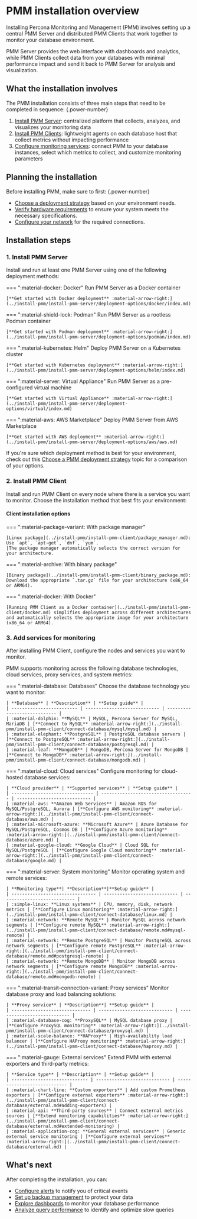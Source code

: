 # PMM installation overview

Installing Percona Monitoring and Management (PMM) involves setting up a central PMM Server and distributed PMM Clients that work together to monitor your database environment. 

PMM Server provides the web interface with dashboards and analytics, while PMM Clients collect data from your databases with minimal performance impact and send it back to PMM Server for analysis and visualization.

## What the installation involves

The PMM installation consists of three main steps that need to be completed in sequence: 
{.power-number}

1. [Install PMM Server](#1-install-pmm-server): centralized platform that collects, analyzes, and visualizes your monitoring data
2. [Install PMM Clients](#2-install-pmm-client): lightweight agents on each database host that collect metrics without impacting performance
3. [Configure monitoring services](#3-add-services-for-monitoring): connect PMM to your database instances, select which metrics to collect, and customize monitoring parameters

## Planning the installation

Before installing PMM, make sure to first:
{.power-number}

- [Choose a deployment strategy](../install-pmm/plan-pmm-installation/choose-deployment.md) based on your environment needs.
- [Verify hardware requirements](../install-pmm/plan-pmm-installation/hardware_and_system.md) to ensure your system meets the necessary specifications.
- [Configure your network](../install-pmm/plan-pmm-installation/network_and_firewall.md) for the required connections.

## Installation steps 

### 1. Install PMM Server

Install and run at least one PMM Server using one of the following deployment methods: 

=== ":material-docker: Docker"
    Run PMM Server as a Docker container
    
    [**Get started with Docker deployment** :material-arrow-right:](../install-pmm/install-pmm-server/deployment-options/docker/index.md)

=== ":material-shield-lock: Podman"
    Run PMM Server as a rootless Podman container
    
    [**Get started with Podman deployment** :material-arrow-right:](../install-pmm/install-pmm-server/deployment-options/podman/index.md)

=== ":material-kubernetes: Helm"
    Deploy PMM Server on a Kubernetes cluster
    
    [**Get started with Kubernetes deployment** :material-arrow-right:](../install-pmm/install-pmm-server/deployment-options/helm/index.md)

=== ":material-server: Virtual Appliance"
    Run PMM Server as a pre-configured virtual machine
    
    [**Get started with Virtual Appliance** :material-arrow-right:](../install-pmm/install-pmm-server/deployment-options/virtual/index.md)

=== ":material-aws: AWS Marketplace"
    Deploy PMM Server from AWS Marketplace
    
    [**Get started with AWS deployment** :material-arrow-right:](../install-pmm/install-pmm-server/deployment-options/aws/aws.md)

If you're sure which deployment method is best for your environment, check out this [Choose a PMM deployment strategy](../install-pmm/plan-pmm-installation/choose-deployment.md) topic for a comparison of your options.

### 2. Install PMM Client

Install and run PMM Client on every node where there is a service you want to monitor. Choose the installation method that best fits your environment:

#### Client installation options

=== ":material-package-variant: With package manager"

    [Linux package](../install-pmm/install-pmm-client/package_manager.md): Use `apt`, `apt-get`, `dnf`, `yum`. 
    |The package manager automatically selects the correct version for your architecture.

=== ":material-archive: With binary package"

    [Binary package](../install-pmm/install-pmm-client/binary_package.md): Download the appropriate `.tar.gz` file for your architecture (x86_64 or ARM64).

=== ":material-docker: With Docker"

    [Running PMM Client as a Docker container](../install-pmm/install-pmm-client/docker.md) simplifies deployment across different architectures and automatically selects the appropriate image for your architecture (x86_64 or ARM64).

### 3. Add services for monitoring

After installing PMM Client, configure the nodes and services you want to monitor. 

PMM supports monitoring across the following database technologies, cloud services, proxy services, and system metrics:

=== ":material-database: Databases"
    Choose the database technology you want to monitor:
    
    | **Database** | **Description** | **Setup guide** |
    | ------------------------- | ---------------------------- | ---------------------------- |
    | :material-dolphin: **MySQL** | MySQL, Percona Server for MySQL, MariaDB | [**Connect to MySQL** :material-arrow-right:](../install-pmm/install-pmm-client/connect-database/mysql/mysql.md) |
    | :material-elephant: **PostgreSQL** | PostgreSQL database servers | [**Connect to PostgreSQL** :material-arrow-right:](../install-pmm/install-pmm-client/connect-database/postgresql.md) |
    | :material-leaf: **MongoDB** | MongoDB, Percona Server for MongoDB | [**Connect to MongoDB** :material-arrow-right:](../install-pmm/install-pmm-client/connect-database/mongodb.md) |

=== ":material-cloud: Cloud services"
    Configure monitoring for cloud-hosted database services:
    
    | **Cloud provider** | **Supported services** | **Setup guide** |
    | ------------------------------- | ----------------------------------- | ---------------------------- |
    | :material-aws: **Amazon Web Services** | Amazon RDS for MySQL/PostgreSQL, Aurora | [**Configure AWS monitoring** :material-arrow-right:](../install-pmm/install-pmm-client/connect-database/aws.md) |
    | :material-microsoft-azure: **Microsoft Azure** | Azure Database for MySQL/PostgreSQL, Cosmos DB | [**Configure Azure monitoring** :material-arrow-right:](../install-pmm/install-pmm-client/connect-database/azure.md) |
    | :material-google-cloud: **Google Cloud** | Cloud SQL for MySQL/PostgreSQL | [**Configure Google Cloud monitoring** :material-arrow-right:](../install-pmm/install-pmm-client/connect-database/google.md) |

=== ":material-server: System monitoring"
    Monitor operating system and remote services:
    
    | **Monitoring type**| **Description**|**Setup guide** |
    | -------------------------------- | ---------------------------- | ---------------------------- |
    | :simple-linux: **Linux systems** | CPU, memory, disk, network metrics | [**Configure Linux monitoring** :material-arrow-right:](../install-pmm/install-pmm-client/connect-database/linux.md) |
    | :material-network: **Remote MySQL** | Monitor MySQL across network segments | [**Configure remote MySQL** :material-arrow-right:](../install-pmm/install-pmm-client/connect-database/remote.md#mysql-remote) |
    | :material-network: **Remote PostgreSQL** | Monitor PostgreSQL across network segments | [**Configure remote PostgreSQL** :material-arrow-right:](../install-pmm/install-pmm-client/connect-database/remote.md#postgresql-remote) |
    | :material-network: **Remote MongoDB** | Monitor MongoDB across network segments | [**Configure remote MongoDB** :material-arrow-right:](../install-pmm/install-pmm-client/connect-database/remote.md#mongodb-remote) |

=== ":material-transit-connection-variant: Proxy services"
    Monitor database proxy and load balancing solutions:
    
    | **Proxy service** | **Description**| **Setup guide** |
    | ------------------------------ | ---------------------------- | ---------------------------- |
    | :material-database-cog: **ProxySQL** | MySQL database proxy | [**Configure ProxySQL monitoring** :material-arrow-right:](../install-pmm/install-pmm-client/connect-database/proxysql.md) |
    | :material-scale-balance: **HAProxy** | High-availability load balancer | [**Configure HAProxy monitoring** :material-arrow-right:](../install-pmm/install-pmm-client/connect-database/haproxy.md) |

=== ":material-gauge: External services"
    Extend PMM with external exporters and third-party metrics:
    
    | **Service type** | **Description** | **Setup guide** |
    | ----------------------------- | ---------------------------- | ---------------------------- |
    | :material-chart-line: **Custom exporters** | Add custom Prometheus exporters | [**Configure external exporters** :material-arrow-right:](../install-pmm/install-pmm-client/connect-database/external.md#adding-exporters) |
    | :material-api: **Third-party sources** | Connect external metrics sources | [**Extend monitoring capabilities** :material-arrow-right:](../install-pmm/install-pmm-client/connect-database/external.md#extended-monitoring) |
    | :material-application-cog: **General external services** | Generic external service monitoring | [**Configure external services** :material-arrow-right:](../install-pmm/install-pmm-client/connect-database/external.md) |

## What's next

After completing the installation, you can:

- [Configure alerts](../alert/index.md) to notify you of critical events
- [Set up backup management](../backup/index.md) to protect your data
- [Explore dashboards](../use/dashboards-panels/index.md) to monitor your database performance
- [Analyze query performance](../use/qan/index.md) to identify and optimize slow queries